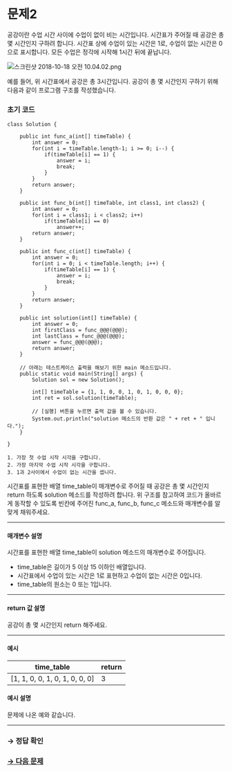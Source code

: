 # 문제2

공강이란 수업 시간 사이에 수업이 없이 비는 시간입니다. 시간표가 주어질 때 공강은 총 몇 시간인지 구하려 합니다. 시간표 상에 수업이 있는 시간은 1로, 수업이 없는 시간은 0으로 표시합니다. 모든 수업은 정각에 시작해 1시간 뒤에 끝납니다.

  ![스크린샷 2018-10-18 오전 10.04.02.png](https://grepp-programmers.s3.amazonaws.com/files/ybm/249829888e/337a6f09-4e9d-4a31-8406-bc2c95652273.png)

예를 들어, 위 시간표에서 공강은 총 3시간입니다. 
공강이 총 몇 시간인지 구하기 위해 다음과 같이 프로그램 구조를 작성했습니다.

### 초기 코드

```
class Solution {

    public int func_a(int[] timeTable) {
        int answer = 0;
        for(int i = timeTable.length-1; i >= 0; i--) {
            if(timeTable[i] == 1) {
                answer = i;
                break;
            }
        }
        return answer;
    }

    public int func_b(int[] timeTable, int class1, int class2) {
        int answer = 0;
        for(int i = class1; i < class2; i++)
            if(timeTable[i] == 0)
                answer++;
        return answer;
    }

    public int func_c(int[] timeTable) {
        int answer = 0;
        for(int i = 0; i < timeTable.length; i++) {
            if(timeTable[i] == 1) {
                answer = i;
                break;
            }
        }
        return answer;
    }

    public int solution(int[] timeTable) {
        int answer = 0;
        int firstClass = func_@@@(@@@);
        int lastClass = func_@@@(@@@);
        answer = func_@@@(@@@);
        return answer;
    }

    // 아래는 테스트케이스 출력을 해보기 위한 main 메소드입니다.
    public static void main(String[] args) {
    	Solution sol = new Solution();
        
    	int[] timeTable = {1, 1, 0, 0, 1, 0, 1, 0, 0, 0};
    	int ret = sol.solution(timeTable);

    	// [실행] 버튼을 누르면 출력 값을 볼 수 있습니다.
    	System.out.println("solution 메소드의 반환 값은 " + ret + " 입니다.");
    }

}
```

```
1. 가장 첫 수업 시작 시각을 구합니다.
2. 가장 마지막 수업 시작 시각을 구합니다.
3. 1과 2사이에서 수업이 없는 시간을 셉니다.
```

시간표를 표현한 배열 time_table이 매개변수로 주어질 때 공강은 총 몇 시간인지 return 하도록 solution 메소드를 작성하려 합니다. 위 구조를 참고하여 코드가 올바르게 동작할 수 있도록 빈칸에 주어진 func_a, func_b, func_c 메소드와 매개변수를 알맞게 채워주세요.

---
#### 매개변수 설명
시간표를 표현한 배열 time_table이 solution 메소드의 매개변수로 주어집니다.

* time_table은 길이가 5 이상 15 이하인 배열입니다.
* 시간표에서 수업이 있는 시간은 1로 표현하고 수업이 없는 시간은 0입니다.
* time_table의 원소는 0 또는 1입니다.

---

#### return 값 설명
공강이 총 몇 시간인지 return 해주세요.

---
#### 예시

| time_table                 	| return |
|--------------------------------|--------|
| [1, 1, 0, 0, 1, 0, 1, 0, 0, 0] | 3  	|

#### 예시 설명
문제에 나온 예와 같습니다.

---

### → 정답 확인

### [→ 다음 문제](../no_03/ "COS Pro 2급 Java 5차 3번 문제")
